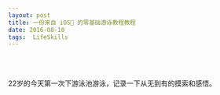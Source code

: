 ```yaml
---
layout: post
title: 一份来自 iOS🙈 的零基础游泳教程教程
date: 2016-08-10 
tags:  LifeSkills   
---
```

<br><br>

22岁的今天第一次下游泳池游泳，记录一下从无到有的摸索和感悟。

